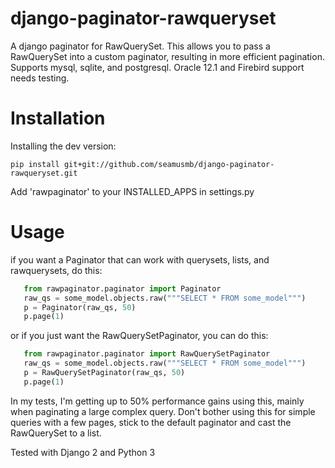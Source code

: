 django-paginator-rawqueryset
============================

A django paginator for RawQuerySet.  This allows you to pass a RawQuerySet into a custom paginator, resulting in more efficient pagination.
Supports mysql, sqlite, and postgresql.  Oracle 12.1 and Firebird support needs testing.

Installation
============

Installing the dev version:

    pip install git+git://github.com/seamusmb/django-paginator-rawqueryset.git

Add 'rawpaginator' to your INSTALLED_APPS in settings.py

Usage
=====

if you want a Paginator that can work with querysets, lists, and rawquerysets, do this:

```python
   from rawpaginator.paginator import Paginator
   raw_qs = some_model.objects.raw("""SELECT * FROM some_model""")
   p = Paginator(raw_qs, 50)
   p.page(1)
```

or if you just want the RawQuerySetPaginator, you can do this:

```python
   from rawpaginator.paginator import RawQuerySetPaginator
   raw_qs = some_model.objects.raw("""SELECT * FROM some_model""")
   p = RawQuerySetPaginator(raw_qs, 50)
   p.page(1)
```
In my tests, I'm getting up to 50% performance gains using this, mainly when paginating
a large complex query.  Don't bother using this for simple queries with a few pages,
stick to the default paginator and cast the RawQuerySet to a list.

Tested with Django 2 and Python 3
